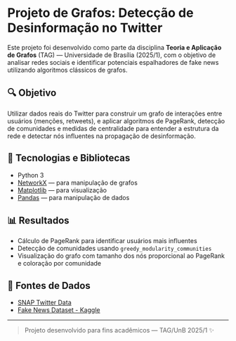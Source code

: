# Projeto de Grafos: Detecção de Desinformação no Twitter

Este projeto foi desenvolvido como parte da disciplina **Teoria e Aplicação de Grafos** (TAG) — Universidade de Brasília (2025/1), com o objetivo de analisar redes sociais e identificar potenciais espalhadores de fake news utilizando algoritmos clássicos de grafos.

## 🔍 Objetivo
Utilizar dados reais do Twitter para construir um grafo de interações entre usuários (menções, retweets), e aplicar algoritmos de PageRank, detecção de comunidades e medidas de centralidade para entender a estrutura da rede e detectar nós influentes na propagação de desinformação.

## 🧰 Tecnologias e Bibliotecas
- Python 3
- [NetworkX](https://networkx.org/) — para manipulação de grafos
- [Matplotlib](https://matplotlib.org/) — para visualização
- [Pandas](https://pandas.pydata.org/) — para manipulação de dados

## 📊 Resultados
- Cálculo de PageRank para identificar usuários mais influentes
- Detecção de comunidades usando `greedy_modularity_communities`
- Visualização do grafo com tamanho dos nós proporcional ao PageRank e coloração por comunidade


## 📎 Fontes de Dados
- [SNAP Twitter Data](https://snap.stanford.edu/data/twitter.tar.gz)
- [Fake News Dataset - Kaggle](https://www.kaggle.com/datasets/mrisdal/fake-news)

---
> Projeto desenvolvido para fins acadêmicos — TAG/UnB 2025/1 ✨
